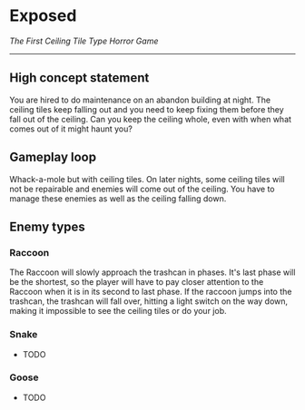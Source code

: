 # Exposed
*The First Ceiling Tile Type Horror Game*
___

## High concept statement
You are hired to do maintenance on an abandon building at night. The ceiling tiles keep falling out and you need to keep fixing them before they fall out of the ceiling. Can you keep the ceiling whole, even with when what comes out of it might haunt you?

## Gameplay loop
Whack-a-mole but with ceiling tiles. On later nights, some ceiling tiles will not be repairable and enemies will come out of the ceiling. You have to manage these enemies as well as the ceiling falling down. 

## Enemy types
### Raccoon
The Raccoon will slowly approach the trashcan in phases. It's last phase will be the shortest, so the player will have to pay closer attention to the Raccoon when it is in its second to last phase. If the raccoon jumps into the trashcan, the trashcan will fall over, hitting a light switch on the way down, making it impossible to see the ceiling tiles or do your job.

### Snake
- TODO
### Goose
- TODO
